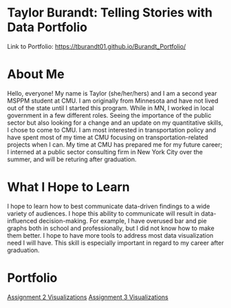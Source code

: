 # Taylor Burandt: Telling Stories with Data Portfolio
Link to Portfolio: https://tburandt01.github.io/Burandt_Portfolio/

# **About Me**
Hello, everyone! My name is Taylor (she/her/hers) and I am a second year MSPPM student at CMU. I am originally from Minnesota and have not lived out of the state until I started this program. While in MN, I worked in local government in a few different roles. Seeing the importance of the public sector but also looking for a change and an update on my quantitative skills, I chose to come to CMU. I am most interested in transportation policy and have spent most of my time at CMU focusing on transportation-related projects when I can. My time at CMU has prepared me for my future career; I interned at a public sector consulting firm in New York City over the summer, and will be returing after graduation. 

# **What I Hope to Learn**
I hope to learn how to best communicate data-driven findings to a wide variety of audiences. I hope this ability to communicate will result in data-influenced decision-making. For example, I have overused bar and pie graphs both in school and professionally, but I did not know how to make them better. I hope to have more tools to address most data visualization need I will have. This skill is especially important in regard to my career after graduation.

# **Portfolio**
[Assignment 2 Visualizations](Assignment2.md) 
[Assignment 3 Visualizations](Assignment3.md)






